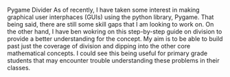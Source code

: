 <hi align ="center">Pygame Divider</h1>
As of recently, I have taken some interest in making graphical user interphaces (GUIs) using the python library, Pygame. That being said, there are still some skill gaps that I am looking to work on. On the other hand, I have ben wokring on this step-by-step guide on division to provide a better understanding for the concept. My aim is to be able to build past just the coverage of division and dipping into the other core mathematical concepts. I could see this being useful for primary grade students that may encounter trouble understanding these problems in their classes.


